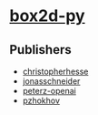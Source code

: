 # [box2d-py](https://pypi.org/project/box2d-py)



## Publishers
- [christopherhesse](https://pypi.org/user/christopherhesse)
- [jonasschneider](https://pypi.org/user/jonasschneider)
- [peterz-openai](https://pypi.org/user/peterz-openai)
- [pzhokhov](https://pypi.org/user/pzhokhov)

